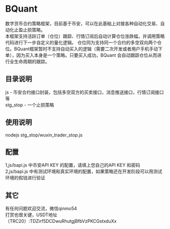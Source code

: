 # BQuant
数字货币合约策略框架，目前基于币安，可以在此基础上对接各种自动化交易、自动化止盈止损策略。\
本框架支持活跃订单（仓位）跟踪、行情订阅后自动计算仓位涨跌幅，并调用策略代码进行下一步自定义的量化逻辑。
仓位同为支持同一个合约的多空双向两个仓位。BQuant框架暂时不支持自动买入的逻辑（需要二次开发或者用户手机手动下单），因为买入本身是一个策略。只要买入成功，BQuant 会自动跟踪仓位从而进行全生命周期的跟踪。

## 目录说明
js - 币安合约接口封装，包括多空双方的买卖接口，消息推送接口，行情订阅接口等 \
stg_stop - 一个止损策略

## 使用说明
nodejs stg_stop/wuxin_trader_stop.js

## 配置
1,js/bapi.js 中币安API KEY 的配置，请填上您自己的API KEY 和密码 \
2,js/bapi.js 中有测试环境和真实环境的配置，如果策略还在开发阶段可以用测试环境的假钱进行验证

## 其它
有任何问题欢迎交流，微信qinmo54 \
打赏也很关键，USDT地址（TRC20）:TDZirf5DCDwuRhutgjBfbVzPKCGstxduXx
